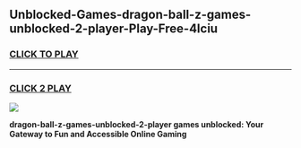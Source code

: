
## Unblocked-Games-dragon-ball-z-games-unblocked-2-player-Play-Free-4lciu
<h3>
<a href="https://premium76.site?title=dragon-ball-z-games-unblocked-2-player&ref=15A">CLICK TO PLAY</a></h3>
<hr>

<h3>
<a href="https://premium76.site?title=dragon-ball-z-games-unblocked-2-player&ref=15A">CLICK 2 PLAY</a>
  
</h3>

<a href="https://premium76.site?title=dragon-ball-z-games-unblocked-2-player&ref=15A"><img src="https://clearcache.store/games.png"></a>


**dragon-ball-z-games-unblocked-2-player games unblocked: Your Gateway to Fun and Accessible Online Gaming**
